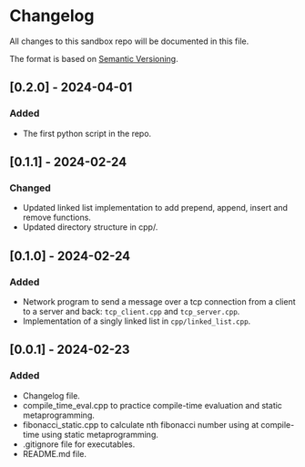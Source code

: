 # Changelog

All changes to this sandbox repo will be documented in this file.

The format is based on [Semantic Versioning](https://semver.org/).

## [0.2.0] - 2024-04-01
### Added
- The first python script in the repo.

## [0.1.1] - 2024-02-24
### Changed
- Updated linked list implementation to add prepend, append, insert and remove functions.
- Updated directory structure in cpp/.

## [0.1.0] - 2024-02-24
### Added
 - Network program to send a message over a tcp connection from a client to a server and back: `tcp_client.cpp` and `tcp_server.cpp`.
 - Implementation of a singly linked list in `cpp/linked_list.cpp`.

## [0.0.1] - 2024-02-23
### Added
 - Changelog file.
 - compile_time_eval.cpp to practice compile-time evaluation and static metaprogramming.
 - fibonacci_static.cpp to calculate nth fibonacci number using at compile-time using static metaprogramming.
 - .gitignore file for executables.
 - README.md file.